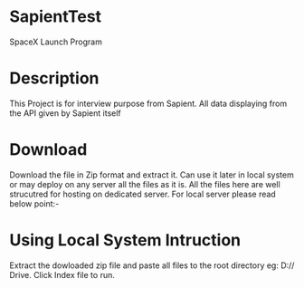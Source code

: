 # SapientTest
SpaceX Launch Program

# Description
This Project is for interview purpose from Sapient. All data displaying from the API given by Sapient itself

# Download
Download the file in Zip format and extract it. Can use it later in local system or may deploy on any server all the files as it is.
All the files here are well strucutred for hosting on dedicated server. For local server please read below point:-

# Using Local System Intruction
Extract the dowloaded zip file and paste all files to the root directory eg: D:// Drive.
Click Index file to run.
